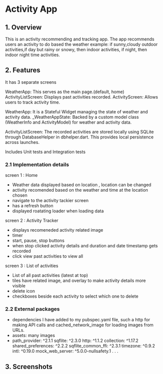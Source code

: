 # Activity App

## 1. Overview

This is an activity recommending and tracking app. The app recommends users an activity to do based the weather example: if sunny,cloudy outdoor activities,if day but rainy or snowy, then indoor activities, if night, then indoor night time activities. 

## 2. Features

It has 3 separate screens

WeatherApp: This serves as the main page.(default, home)
ActivityListScreen: Displays past activities recorded.
ActivityScreen: Allows users to track activity time.

WeatherApp: It is a Stateful Widget managing the state of weather and activity data.
_WeatherAppState: Backed by a custom model class (WeatherInfo and ActivityModel) for weather and activity data.

ActivityListScreen: The recorded activities are stored locally using SQLite through DatabaseHelper in dbhelper.dart. This provides local persistence across launches.

Includes Unit tests and Integration tests

### 2.1 Implementation details

screen 1 : Home

- Weather data displayed based on location , location can be changed
- activity recomended based on the weather and time at the location chosen
- navigate to the activity tackier screen
- has a refresh button
- displayed roatating loader when loading data

screen 2 : Activity Tracker

- displays recomeneded activity related image 
- timer 
- start, pause, stop buttons
- when stop clicked activity details and duration and date timestamp gets recorded
- click view past activities to view all 

screen 3 : List of activities

- List of all past activities (latest at top)
- tiles have related image, and overlay to make activity details more visible
- delete icon
- checkboxes beside each activity to select which one to delete

### 2.2 External packages

- dependencies I have added to my  pubspec.yaml file, such a  http for making API calls and cached_network_image for loading images from URLs.
- assets: many images
- path_provider: ^2.1.1
  sqflite: ^2.3.0
  http: ^1.1.2
  collection: ^1.17.2
  shared_preferences: ^2.2.2
  sqflite_common_ffi: ^2.3.1
  timezone: ^0.9.2
  intl: ^0.19.0
  mock_web_server: ^5.0.0-nullsafety.1
  .
  .
  .
  
 ## 3. Screenshots
 
